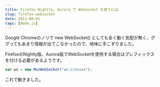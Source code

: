 ```yaml
---
title: Firefox Nightly, Aurora で WebSocket を使うには
slug: firefox-websocket
date: 2011-08-01
tags: [Node.js]
---
```


Google Chromeのノリで new WebSocket() としても全く動く気配が無く、ググってもあまり情報が出てこなかったので、地味に手こずりました。

FirefoxのNightly版、Aurora版でWebSocketを使用する場合はプレフィックスを付ける必要があるようです。

```javascript
var ws = new MozWebSocket("ws://xxxxx");
```

これで動きました。
